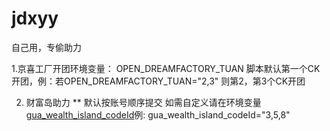 # jdxyy

自己用，专偷助力

1.京喜工厂开团环境变量：
   OPEN_DREAMFACTORY_TUAN 脚本默认第一个CK开团，例：若OPEN_DREAMFACTORY_TUAN="2,3"  则第2，第3个CK开团
   
  2. 财富岛助力
   **  默认按账号顺序提交
  如需自定义请在环境变量[gua_wealth_island_codeId](只提交前3个)例:
  gua_wealth_island_codeId="3,5,8"
